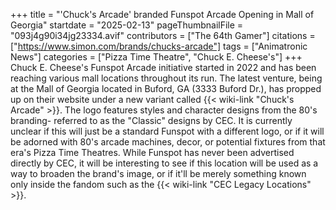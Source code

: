 +++
title = "'Chuck's Arcade' branded Funspot Arcade Opening in Mall of Georgia"
startdate = "2025-02-13"
pageThumbnailFile = "093j4g90i34jg23334.avif"
contributors = ["The 64th Gamer"]
citations = ["https://www.simon.com/brands/chucks-arcade"]
tags = ["Animatronic News"]
categories = ["Pizza Time Theatre", "Chuck E. Cheese's"]
+++
Chuck E. Cheese's Funspot Arcade initiative started in 2022 and has been reaching various mall locations throughout its run. The latest venture, being at the Mall of Georgia located in Buford, GA (3333 Buford Dr.), has propped up on their website under a new variant called {{< wiki-link "Chuck's Arcade" >}}. The logo features styles and character designs from the 80's branding- referred to as the "Classic" designs by CEC.
It is currently unclear if this will just be a standard Funspot with a different logo, or if it will be adorned with 80's arcade machines, decor, or potential fixtures from that era's Pizza Time Theatres. While Funspot has never been advertised directly by CEC, it will be interesting to see if this location will be used as a way to broaden the brand's image, or if it'll be merely something known only inside the fandom such as the {{< wiki-link "CEC Legacy Locations" >}}.
